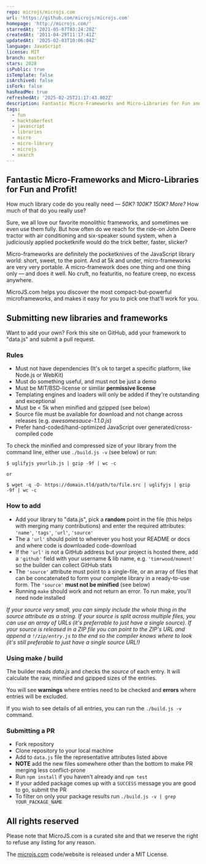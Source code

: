 ```yaml
---
repo: microjs/microjs.com
url: 'https://github.com/microjs/microjs.com'
homepage: 'http://microjs.com/'
starredAt: '2021-05-07T03:24:20Z'
createdAt: '2011-04-29T11:17:41Z'
updatedAt: '2025-02-03T10:06:04Z'
language: JavaScript
license: MIT
branch: master
stars: 2028
isPublic: true
isTemplate: false
isArchived: false
isFork: false
hasReadMe: true
refreshedAt: '2025-02-25T21:17:43.802Z'
description: Fantastic Micro-Frameworks and Micro-Libraries for Fun and Profit!
tags:
  - fun
  - hacktoberfest
  - javascript
  - libraries
  - micro
  - micro-library
  - microjs
  - search
---
```


Fantastic Micro-Frameworks and Micro-Libraries for Fun and Profit!
-----

How much library code do you really need &mdash; *50K? 100K? 150K? More?*
How much of that do you really use?

Sure, we all love our favorite monolithic frameworks, and sometimes we even
use them fully. But how often do we reach for the ride-on John Deere tractor
with air conditioning and six-speaker sound system, when a judiciously
applied pocketknife would do the trick better, faster, slicker?

Micro-frameworks are definitely the pocketknives of the JavaScript library
world: short, sweet, to the point. And at 5k and under, micro-frameworks are
very very portable. A micro-framework does one thing and one thing only —
and does it well. No cruft, no featuritis, no feature creep, no excess anywhere.

MicroJS.com helps you discover the most compact-but-powerful microframeworks,
and makes it easy for you to pick one that’ll work for you.

## Submitting new libraries and frameworks

Want to add your own? Fork this site on GitHub, add your framework to "data.js" and submit a pull request.

### Rules

  * Must not have dependencies (It's ok to target a specific platform, like Node.js or WebKit)
  * Must do something useful, and must not be just a demo
  * Must be MIT/BSD-license or similar **permissive license**
  * Templating engines and loaders will only be added if they're outstanding and exceptional
  * Must be < 5k when minified and gzipped (see below)
  * Source file must be available for download and not change across releases (e.g. *awesomesauce-1.1.0.js*)
  * Prefer hand-coded/hand-optimized JavaScript over generated/cross-compiled code

To check the minified and compressed size of your library from the command line, either use `./build.js -v` (see below) or run:

    $ uglifyjs yourlib.js | gzip -9f | wc -c
    
    or
    
    $ wget -q -O- https://domain.tld/path/to/file.src | uglifyjs | gzip -9f | wc -c

### How to add

  * Add your library to "data.js", pick a **random** point in the file (this helps with merging many contributions) and enter the required attributes: `'name'`, `'tags'`, `'url'`, `'source'`
  * The a `'url'` should point to wherever you host your README or docs and where code is downloaded code-download
  * If the `'url'` is not a GitHub address but your project is hosted there, add a `'github'` field with your username & lib name, e.g. `'timrwood/moment'` so the builder can collect GitHub stats
  * The `'source'` attribute must point to a single-file, or an array of files that can be concatenated to form your complete library in a ready-to-use form. The `'source'` **must not be minified** (see below)
  * Running `make` should work and not return an error. To run make, you'll need node installed

*If your source very small, you can simply include the whole thing in the source attribute as a string. If your source is split across multiple files, you can use an array of URLs (it's preferrable to just have a single source). If your source is released in a ZIP file you can point to the ZIP's URL and append a `!/zip/entry.js` to the end so the compiler knows where to look (it's still preferable to just have a single source URL!)*

### Using make / build ###

The builder reads *data.js* and checks the *source* of each entry. It will calculate the raw, minified and gzipped sizes of the entries.

You will see **warnings** where entries need to be checked and **errors** where entries will be excluded.

If you wish to see details of all entries, you can run the `./build.js -v` command.


### Submitting a PR

- Fork repository
- Clone repository to your local machine
- Add to `data.js` file the representative attributes listed above
- **NOTE** add the new files somewhere other than the bottom to make PR merging less conflict-prone
- Run `npm install` if you haven't already and `npm test`
- If your added package comes up with a `SUCCESS` message you are good to go, submit the PR
- To filter on only your package results run `./build.js -v | grep YOUR_PACKAGE_NAME`


## All rights reserved ###

Please note that MicroJS.com is a curated site and that we reserve the right to refuse any listing for any reason.

The [microjs.com](http://microjs.com) code/website is released under a MIT License.
